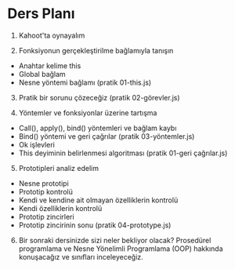 # Ders Planı

1. Kahoot'ta oynayalım

2. Fonksiyonun gerçekleştirilme bağlamıyla tanışın

- Anahtar kelime this
- Global bağlam
- Nesne yöntemi bağlamı (pratik 01-this.js)

3. Pratik bir sorunu çözeceğiz (pratik 02-görevler.js)

4. Yöntemler ve fonksiyonlar üzerine tartışma

- Call(), apply(), bind() yöntemleri ve bağlam kaybı
- Bind() yöntemi ve geri çağrılar (pratik 03-yöntemler.js)
- Ok işlevleri
- This deyiminin belirlenmesi algoritması (pratik 01-geri çağrılar.js)

5. Prototipleri analiz edelim

- Nesne prototipi
- Prototip kontrolü
- Kendi ve kendine ait olmayan özelliklerin kontrolü
- Kendi özelliklerin kontrolü
- Prototip zincirleri
- Prototip zincirinin sonu (pratik 04-prototype.js)

6. Bir sonraki dersinizde sizi neler bekliyor olacak? Prosedürel programlama ve Nesne Yönelimli Programlama (OOP) hakkında konuşacağız ve sınıfları inceleyeceğiz.
